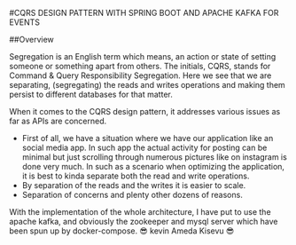#CQRS DESIGN PATTERN WITH SPRING BOOT AND APACHE KAFKA FOR EVENTS



##Overview

 Segregation is an English term which means, an action or state of setting someone or something apart 
from others. 
The initials, CQRS, stands for Command & Query Responsibility Segregation.  Here we see that we are 
separating, (segregating) the reads and writes operations and making them persist to different 
databases for that matter. 

When it comes to the CQRS design pattern, it addresses various issues as far as APIs are concerned. 
- First of all, we have a situation where we have our application like an social media app. In such 
app the actual activity for posting can be minimal but just scrolling through numerous pictures like on 
instagram is done very much. In such as a scenario when optimizing the application, it is best to kinda
separate both the read and write operations.
- By separation of the reads and the writes it is easier to scale.
- Separation of concerns and plenty other dozens of reasons.

With the implementation of the whole architecture, I have put to use the apache kafka, and obviously the 
zookeeper and mysql server which have been spun up by docker-compose.
😎 kevin Ameda Kisevu 😎

